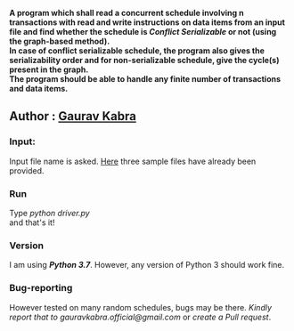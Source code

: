**A program which shall read a concurrent schedule involving n transactions with read and write instructions on data items 
from an input file and find whether the schedule is _Conflict Serializable_ or not (using the graph-based 
method). <br>In case of conflict serializable schedule, the program also gives the serializability order 
and for non-serializable schedule, give the cycle(s) present in the graph.<br>The  program should be able to handle any finite number of transactions and data items.**

## Author : [Gaurav Kabra](https://www.quora.com/profile/Gaurav-Kabra-23)

### Input:
Input file name is asked. [Here](https://github.com/gaurav-kabra-official/Conflict-Serializable/tree/master/Inputs) three sample files have already been provided.

### Run
Type _python driver.py_<br>and that's it!

### Version
I am using ***Python 3.7***. However, any version of Python 3 should work fine.

### Bug-reporting
However tested on many random schedules, bugs may be there. _Kindly report that to gauravkabra.official@gmail.com_ or _create a Pull request_.
